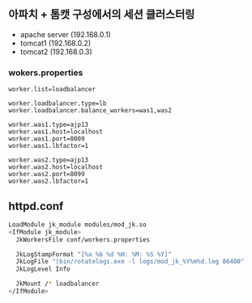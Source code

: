 ## 아파치 + 톰캣 구성에서의 세션 클러스터링
- apache server (192.168.0.1)
- tomcat1 (192.168.0.2)
- tomcat2 (192.168.0.3)

### wokers.properties
```
worker.list=loadbalancer

worker.loadbalancer.type=lb
worker.loadbalancer.balance_workers=was1,was2

worker.was1.type=ajp13
worker.was1.host=localhost
worker.was1.port=8009
worker.was1.lbfactor=1

worker.was2.type=ajp13
worker.was2.host=localhost
worker.was2.port=8099
worker.was2.lbfactor=1
```

## httpd.conf
```bash
LoadModule jk_module modules/mod_jk.so
<IfModule jk_module>
  JkWorkersFile conf/workers.properties 

  JkLogStampFormat "[%a %b %d %H: %M: %S %Y]" 
  JkLogFile "|bin/rotatelogs.exe -l logs/mod_jk_%Y%m%d.log 86400" 
  JkLogLevel Info 

  JkMount /* loadbalancer
</IfModule>
```
